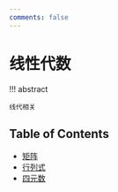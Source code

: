 ```yaml
---
comments: false
---
```


# 线性代数

!!! abstract

    线代相关

## Table of Contents

- [矩阵](matrix)
- [行列式](determinant)
- [四元数](quaternion)